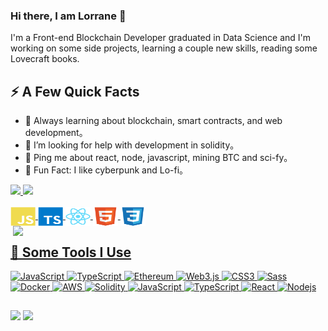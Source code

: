 ### Hi there, I am Lorrane 👋
I'm a Front-end Blockchain Developer graduated in Data Science and I'm working on some side projects, learning a couple new skills, reading some Lovecraft books.

## ⚡️ A Few Quick Facts

- 🧐 Always learning about blockchain, smart contracts, and web development。
- 🤔 I’m looking for help with development in solidity。
- 💬 Ping me about react, node, javascript, mining BTC and sci-fy。
- 🎉 Fun Fact: I like cyberpunk and Lo-fi。

 <div>
  <a href="https://github.com/Aspheria">
  <img height="180em" src="https://github-readme-stats.vercel.app/api?username=Aspheria&show_icons=true&theme=dracula&include_all_commits=true&count_private=true"/>
  <img height="180em" src="https://github-readme-stats.vercel.app/api/top-langs/?username=Aspheria&layout=compact&langs_count=7&theme=dracula"/>
</div>
<div style="display: inline_block"><br>
  <img align="center" alt="ani-Js" height="30" width="40" src="https://raw.githubusercontent.com/devicons/devicon/master/icons/javascript/javascript-plain.svg">
  <img align="center" alt="ani-Ts" height="30" width="40" src="https://raw.githubusercontent.com/devicons/devicon/master/icons/typescript/typescript-plain.svg">
  <img align="center" alt="ani-React" height="30" width="40" src="https://raw.githubusercontent.com/devicons/devicon/master/icons/react/react-original.svg">
  <img align="center" alt="ani-HTML" height="30" width="40" src="https://raw.githubusercontent.com/devicons/devicon/master/icons/html5/html5-original.svg">
  <img align="center" alt="ani-CSS" height="30" width="40" src="https://raw.githubusercontent.com/devicons/devicon/master/icons/css3/css3-original.svg">
<img align="right" src="https://media.giphy.com/media/FqdGGgugkC4Xm/giphy.gif" width="500"/>

  
  <h2>🚀 Some Tools I Use</h2>

<p align="left">
  
  <img alt="JavaScript" src="https://img.shields.io/badge/-JavaScript-F0DB4F?style=flat-square&logo=javascript&logoColor=black" />
  <img alt="TypeScript" src="https://img.shields.io/badge/-TypeScript-007ACC?style=flat-square&logo=typescript&logoColor=white" />
  <img alt="Ethereum" src="https://img.shields.io/badge/-Ethereum-3C3C3D?style=flat-square&logo=ethereum&logoColor=white" />
  <img alt="Web3.js" src="https://img.shields.io/badge/-Web3.js-F16822?style=flat-square&logo=web3.js&logoColor=white" />
  <img alt="CSS3" src="https://img.shields.io/badge/-CSS3-1572B6?style=flat-square&logo=css3&logoColor=white" />
  <img alt="Sass" src="https://img.shields.io/badge/-Sass-CC6699?style=flat-square&logo=sass&logoColor=white" />
  <img alt="Docker" src="https://img.shields.io/badge/-Docker-2496ED?style=flat-square&logo=docker&logoColor=white" />
  <img alt="AWS" src="https://img.shields.io/badge/-Amazon%20AWS-232F3E?style=flat-square&logo=amazon-aws&logoColor=white" />
  <img alt="Solidity" src="https://img.shields.io/badge/-Solidity-BAC9F9?style=flat-square&logo=solidity&logoColor=363636" />
  <img alt="JavaScript" src="https://img.shields.io/badge/-JavaScript-F0DB4F?style=flat-square&logo=javascript&logoColor=black" />
  <img alt="TypeScript" src="https://img.shields.io/badge/-TypeScript-007ACC?style=flat-square&logo=typescript&logoColor=white" />
  <img alt="React" src="https://img.shields.io/badge/-React-45b8d8?style=flat-square&logo=react&logoColor=white" />
  <img alt="Nodejs" src="https://img.shields.io/badge/-Node.js-43853d?style=flat-square&logo=Node.js&logoColor=white" />


</div>
  </p>

  ##
 
<div> 
  
  <a href = "mailto:lorran.parrilla@gmail.com"><img src="https://img.shields.io/badge/-Gmail-%23333?style=for-the-badge&logo=gmail&logoColor=white" target="_blank"></a>
  <a href="https://www.linkedin.com/in/lorrane-p%C3%A4rrilla-03b992115/" target="_blank"><img src="https://img.shields.io/badge/-LinkedIn-%230077B5?style=for-the-badge&logo=linkedin&logoColor=white" target="_blank"></a> 
 
</div>
